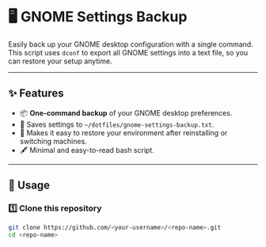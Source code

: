 # 🖥️ GNOME Settings Backup

Easily back up your GNOME desktop configuration with a single command.  
This script uses `dconf` to export all GNOME settings into a text file, so you can restore your setup anytime.

---

## ✨ Features

- 📦 **One-command backup** of your GNOME desktop preferences.
- 💾 Saves settings to `~/dotfiles/gnome-settings-backup.txt`.
- 🔄 Makes it easy to restore your environment after reinstalling or switching machines.
- 🖋 Minimal and easy-to-read bash script.

---

## 📜 Usage

### 1️⃣ Clone this repository
```bash
git clone https://github.com/<your-username>/<repo-name>.git
cd <repo-name>
